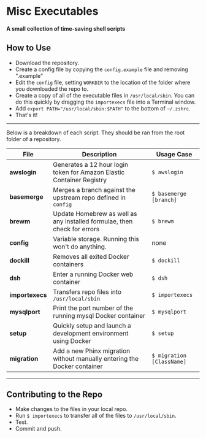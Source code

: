 # Misc Executables
#### A small collection of time-saving shell scripts

## How to Use
- Download the repository.
- Create a config file by copying the `config.example` file and removing ".example"
- Edit the `config` file, setting `WORKDIR` to the location of the folder where you downloaded the repo to.
- Create a copy of all of the executable files in `/usr/local/sbin`. You can do this quickly by dragging the `importexecs` file into a Terminal window.
- Add `export PATH="/usr/local/sbin:$PATH"` to the bottom of `~/.zshrc`.
- That's it!

---

Below is a breakdown of each script. They should be ran from the root folder of a repository.

| File | Description | Usage Case |
| --- | --- | --- |
| __awslogin__ | Generates a 12 hour login token for Amazon Elastic Container Registry | `$ awslogin` |
| __basemerge__ | Merges a branch against the upstream repo defined in `config` | `$ basemerge [branch]` |
| __brewm__ | Update Homebrew as well as any installed formulae, then check for errors | `$ brewm` |
| __config__ | Variable storage. Running this won't do anything. | none |
| __dockill__ | Removes all exited Docker containers | `$ dockill` |
| __dsh__ | Enter a running Docker web container | `$ dsh` |
| __importexecs__ | Transfers repo files into `/usr/local/sbin` | `$ importexecs` |
| __mysqlport__ | Print the port number of the running mysql Docker container | `$ mysqlport` |
| __setup__ | Quickly setup and launch a development environment using Docker | `$ setup` |
| __migration__ | Add a new Phinx migration without manually entering the Docker container | `$ migration [ClassName]` |

---

## Contributing to the Repo
- Make changes to the files in your local repo.
- Run `$ importexecs` to transfer all of the files to `/usr/local/sbin`.
- Test.
- Commit and push.
